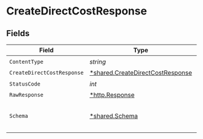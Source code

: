 # CreateDirectCostResponse


## Fields

| Field                                                                               | Type                                                                                | Required                                                                            | Description                                                                         |
| ----------------------------------------------------------------------------------- | ----------------------------------------------------------------------------------- | ----------------------------------------------------------------------------------- | ----------------------------------------------------------------------------------- |
| `ContentType`                                                                       | *string*                                                                            | :heavy_check_mark:                                                                  | N/A                                                                                 |
| `CreateDirectCostResponse`                                                          | [*shared.CreateDirectCostResponse](../../models/shared/createdirectcostresponse.md) | :heavy_minus_sign:                                                                  | Success                                                                             |
| `StatusCode`                                                                        | *int*                                                                               | :heavy_check_mark:                                                                  | N/A                                                                                 |
| `RawResponse`                                                                       | [*http.Response](https://pkg.go.dev/net/http#Response)                              | :heavy_minus_sign:                                                                  | N/A                                                                                 |
| `Schema`                                                                            | [*shared.Schema](../../models/shared/schema.md)                                     | :heavy_minus_sign:                                                                  | The request made is not valid.                                                      |